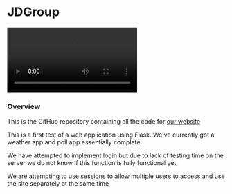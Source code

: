 # JDGroup

<a href = "http://38.29.38.139:25565" target = "_blank" style = "cursor:pointer">
    <video alt = "thing" src = "https://github.com/Taggagii/Web-Application/blob/master/static/readme/Josh%20Screaming.mp4">
</a>

### Overview
This is the GitHub repository containing all the code for [our website](http://38.29.38.139:25565) 



This is a first test of a web application using Flask.
We've currently got a weather app and poll app essentially complete.

We have attempted to implement login but due to lack of testing time on the server we do not know if this function is fully functional yet. 

We are attempting to use sessions to allow multiple users to access and use the site separately at the same time

